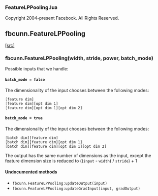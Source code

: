

### FeatureLPPooling.lua ###

Copyright 2004-present Facebook. All Rights Reserved.

<a name="fbcunn.FeatureLPPooling.dok"></a>


## fbcunn.FeatureLPPooling ##


<a class="entityLink" href="https://github.com/facebook/fbcunn/blob/340a7c2261d022dfda11da1ac42e50b4c6819442/fbcunn/FeatureLPPooling.lua#L32">[src]</a>
<a name="fbcunn.FeatureLPPooling"></a>


### fbcunn.FeatureLPPooling(width, stride, power, batch_mode) ###


Possible inputs that we handle:

#### `batch_mode = false`
The dimensionality of the input chooses between the following modes:

```
[feature dim]
[feature dim][opt dim 1]
[feature dim][opt dim 1][opt dim 2]
```

#### `batch_mode = true`
The dimensionality of the input chooses between the following modes:
```
[batch dim][feature dim]
[batch dim][feature dim][opt dim 1]
[batch dim][feature dim][opt dim 1][opt dim 2]
```

The output has the same number of dimensions as the input, except the feature
dimension size is reduced to ((`input` - `width`) / `stride`) + 1



#### Undocumented methods ####

<a name="fbcunn.FeatureLPPooling:updateOutput"></a>
 * `fbcunn.FeatureLPPooling:updateOutput(input)`
<a name="fbcunn.FeatureLPPooling:updateGradInput"></a>
 * `fbcunn.FeatureLPPooling:updateGradInput(input, gradOutput)`
